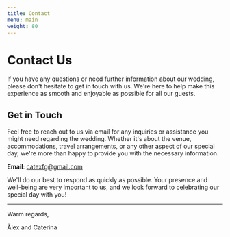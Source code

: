 ```yaml
---
title: Contact
menu: main
weight: 80
---
```

# Contact Us

If you have any questions or need further information about our wedding, please don't hesitate to get in touch with us. We're here to help make this experience as smooth and enjoyable as possible for all our guests.

## Get in Touch

Feel free to reach out to us via email for any inquiries or assistance you might need regarding the wedding. Whether it's about the venue, accommodations, travel arrangements, or any other aspect of our special day, we're more than happy to provide you with the necessary information.

**Email**: [catexfg@gmail.com](mailto:catexfg@gmail.com)

We'll do our best to respond as quickly as possible. Your presence and well-being are very important to us, and we look forward to celebrating our special day with you!

---

Warm regards,

Àlex and Caterina
